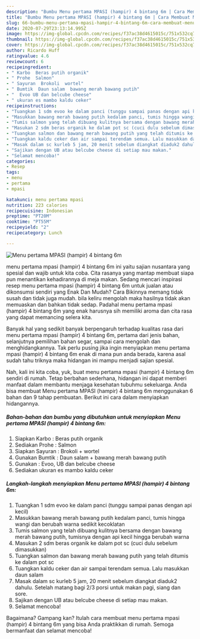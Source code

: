 ```yaml
---
description: "Bumbu Menu pertama MPASI (hampir) 4 bintang 6m | Cara Membuat Menu pertama MPASI (hampir) 4 bintang 6m Yang Enak Dan Mudah"
title: "Bumbu Menu pertama MPASI (hampir) 4 bintang 6m | Cara Membuat Menu pertama MPASI (hampir) 4 bintang 6m Yang Enak Dan Mudah"
slug: 66-bumbu-menu-pertama-mpasi-hampir-4-bintang-6m-cara-membuat-menu-pertama-mpasi-hampir-4-bintang-6m-yang-enak-dan-mudah
date: 2020-07-29T23:13:14.995Z
image: https://img-global.cpcdn.com/recipes/f37ac38d4615015c/751x532cq70/menu-pertama-mpasi-hampir-4-bintang-6m-foto-resep-utama.jpg
thumbnail: https://img-global.cpcdn.com/recipes/f37ac38d4615015c/751x532cq70/menu-pertama-mpasi-hampir-4-bintang-6m-foto-resep-utama.jpg
cover: https://img-global.cpcdn.com/recipes/f37ac38d4615015c/751x532cq70/menu-pertama-mpasi-hampir-4-bintang-6m-foto-resep-utama.jpg
author: Ricardo Huff
ratingvalue: 4.6
reviewcount: 6
recipeingredient:
- " Karbo  Beras putih organik"
- " Prohe  Salmon"
- " Sayuran  Brokoli  wortel"
- " Bumtik  Daun salam  bawang merah bawang putih"
- "  Evoo UB dan belcube cheese"
- " ukuran es mambo kaldu ceker"
recipeinstructions:
- "Tuangkan 1 sdm evoo ke dalam panci (tunggu sampai panas dengan api kecil)"
- "Masukkan bawang merah bawang putih kedalam panci, tumis hingga wangi dan berubah warna sedikit kecoklatan"
- "Tumis salmon yang telah dibuang kulitnya bersama dengan bawang merah bawang putih, tumisnya dengan api kecil hingga berubah warna"
- "Masukan 2 sdm beras organik ke dalam pot sc (cuci dulu sebelum dimasukkan)"
- "Tuangkan salmon dan bawang merah bawang putih yang telah ditumis ke dalam pot sc"
- "Tuangkan kaldu ceker dan air sampai terendam semua. Lalu masukkan daun salam"
- "Masak dalam sc kurleb 5 jam, 20 menit sebelum diangkat diaduk2 dahulu. Setelah matang bagi 2/3 porsi untuk makan pagi, siang dan sore."
- "Sajikan dengan UB atau belcube cheese di setiap mau makan."
- "Selamat mencoba!"
categories:
- Resep
tags:
- menu
- pertama
- mpasi

katakunci: menu pertama mpasi 
nutrition: 223 calories
recipecuisine: Indonesian
preptime: "PT20M"
cooktime: "PT55M"
recipeyield: "2"
recipecategory: Lunch

---
```



![Menu pertama MPASI (hampir) 4 bintang 6m](https://img-global.cpcdn.com/recipes/f37ac38d4615015c/751x532cq70/menu-pertama-mpasi-hampir-4-bintang-6m-foto-resep-utama.jpg)


menu pertama mpasi (hampir) 4 bintang 6m ini yaitu sajian nusantara yang spesial dan wajib untuk kita coba. Cita rasanya yang mantap membuat siapa pun menantikan kehadirannya di meja makan.
Sedang mencari inspirasi resep menu pertama mpasi (hampir) 4 bintang 6m untuk jualan atau dikonsumsi sendiri yang Enak Dan Mudah? Cara Bikinnya memang tidak susah dan tidak juga mudah. bila keliru mengolah maka hasilnya tidak akan memuaskan dan bahkan tidak sedap. Padahal menu pertama mpasi (hampir) 4 bintang 6m yang enak harusnya sih memiliki aroma dan cita rasa yang dapat memancing selera kita.

Banyak hal yang sedikit banyak berpengaruh terhadap kualitas rasa dari menu pertama mpasi (hampir) 4 bintang 6m, pertama dari jenis bahan, selanjutnya pemilihan bahan segar, sampai cara mengolah dan menghidangkannya. Tak perlu pusing jika ingin menyiapkan menu pertama mpasi (hampir) 4 bintang 6m enak di mana pun anda berada, karena asal sudah tahu triknya maka hidangan ini mampu menjadi sajian spesial.




Nah, kali ini kita coba, yuk, buat menu pertama mpasi (hampir) 4 bintang 6m sendiri di rumah. Tetap berbahan sederhana, hidangan ini dapat memberi manfaat dalam membantu menjaga kesehatan tubuhmu sekeluarga. Anda bisa membuat Menu pertama MPASI (hampir) 4 bintang 6m menggunakan 6 bahan dan 9 tahap pembuatan. Berikut ini cara dalam menyiapkan hidangannya.

<!--inarticleads1-->

##### Bahan-bahan dan bumbu yang dibutuhkan untuk menyiapkan Menu pertama MPASI (hampir) 4 bintang 6m:

1. Siapkan  Karbo : Beras putih organik
1. Sediakan  Prohe : Salmon
1. Siapkan  Sayuran : Brokoli + wortel
1. Gunakan  Bumtik : Daun salam + bawang merah bawang putih
1. Gunakan  : Evoo, UB dan belcube cheese
1. Sediakan  ukuran es mambo kaldu ceker




<!--inarticleads2-->

##### Langkah-langkah menyiapkan Menu pertama MPASI (hampir) 4 bintang 6m:

1. Tuangkan 1 sdm evoo ke dalam panci (tunggu sampai panas dengan api kecil)
1. Masukkan bawang merah bawang putih kedalam panci, tumis hingga wangi dan berubah warna sedikit kecoklatan
1. Tumis salmon yang telah dibuang kulitnya bersama dengan bawang merah bawang putih, tumisnya dengan api kecil hingga berubah warna
1. Masukan 2 sdm beras organik ke dalam pot sc (cuci dulu sebelum dimasukkan)
1. Tuangkan salmon dan bawang merah bawang putih yang telah ditumis ke dalam pot sc
1. Tuangkan kaldu ceker dan air sampai terendam semua. Lalu masukkan daun salam
1. Masak dalam sc kurleb 5 jam, 20 menit sebelum diangkat diaduk2 dahulu. Setelah matang bagi 2/3 porsi untuk makan pagi, siang dan sore.
1. Sajikan dengan UB atau belcube cheese di setiap mau makan.
1. Selamat mencoba!




Bagaimana? Gampang kan? Itulah cara membuat menu pertama mpasi (hampir) 4 bintang 6m yang bisa Anda praktikkan di rumah. Semoga bermanfaat dan selamat mencoba!
